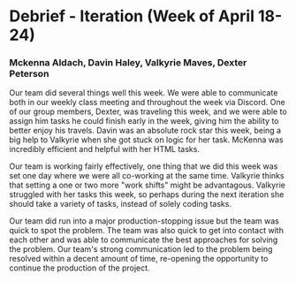 # Debrief - Iteration (Week of April 18-24)
### Mckenna Aldach, Davin Haley, Valkyrie Maves, Dexter Peterson

Our team did several things well this week.  We were able to communicate both in our weekly class meeting and throughout the week via Discord.  One of our group members, Dexter, was traveling this week, and we were able to assign him tasks he could finish early in the week, giving him the ability to better enjoy his travels.  Davin was an absolute rock star this week, being a big help to Valkyrie when she got stuck on logic for her task. McKenna was incredibly efficient and helpful with her HTML tasks.

Our team is working fairly effectively, one thing that we did this week was set one day where we were all co-working at the same time.  Valkyrie thinks that setting a one or two more "work shifts" might be advantagous.  Valkyrie struggled with her tasks this week, so perhaps during the next iteration she should take a variety of tasks, instead of solely coding tasks.

Our team did run into a major production-stopping issue but the team was quick to spot the problem. The team was also quick to get into contact with each other and was able to communicate the best approaches for solving the problem. Our team's strong communication led to the problem being resolved within a decent amount of time, re-opening the opportunity to continue the production of the project.